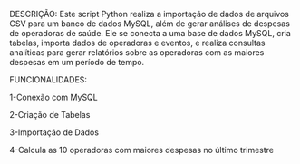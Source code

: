 DESCRIÇÃO:
Este script Python realiza a importação de dados de arquivos CSV para um banco de dados MySQL, além de gerar análises de despesas de operadoras de saúde. Ele se conecta a uma base de dados MySQL, cria tabelas, importa dados de operadoras e eventos, e realiza consultas analíticas para gerar relatórios sobre as operadoras com as maiores despesas em um período de tempo.



FUNCIONALIDADES:

1-Conexão com MySQL

2-Criação de Tabelas

3-Importação de Dados

4-Calcula as 10 operadoras com maiores despesas no último trimestre

